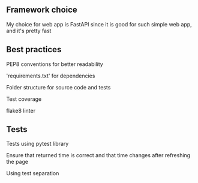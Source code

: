 ## Framework choice
My choice for web app is FastAPI since it is good for such simple web app, and it's pretty fast

## Best practices
PEP8 conventions for better readability

'requirements.txt' for dependencies

Folder structure for source code and tests

Test coverage

flake8 linter

## Tests
Tests using pytest library

Ensure that returned time is correct and that time changes after refreshing the page

Using test separation